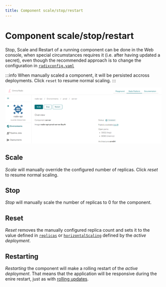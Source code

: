 ```yaml
---
title: Component scale/stop/restart
---
```


# Component scale/stop/restart

Stop, Scale and Restart of a running component can be done in the Web console, when special circumstances requires it (i.e. after having updated a secret), even though the recommended approach is to change the configuration in [`radixconfig.yaml`](/radix-config/index.md)

:::info
When manually scaled a component, it will be persisted accross deployments. Click `reset` to resume normal scaling.
:::

![Component-stop-start-restart](./Component-stop-start-restart.png)

## Scale

*Scale* will manually override the configured number of replicas. Click *reset* to resume normal scaling.

## Stop

*Stop* will manually scale the number of replicas to 0 for the component.

## Reset

*Reset* removes the manually configured replica count and sets it to the value defined in [`replicas`](../../radix-config/index.md#replicas) or [`horizontalScaling`](../../radix-config/index.md#horizontalscaling) defined by the *active deployment*.

## Restarting

*Restarting* the component will make a rolling restart of the *active deployment*. That means that the application will be responsive during the enire restart, just as with [rolling updates](/docs/topic-rollingupdate/).
